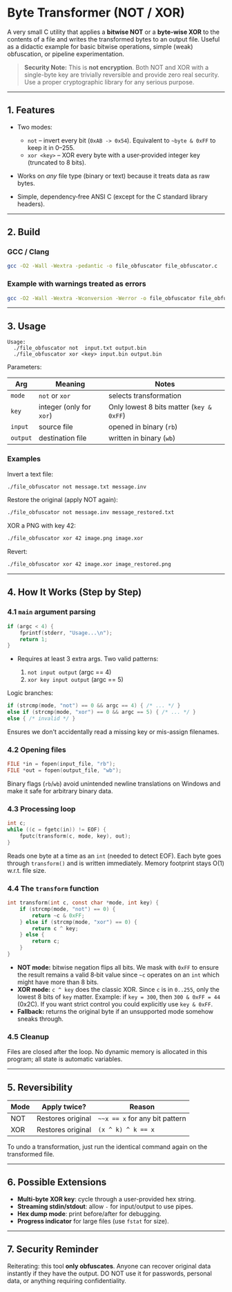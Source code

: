 # Byte Transformer (NOT / XOR)

A very small C utility that applies a **bitwise NOT** or a **byte-wise XOR** to the contents of a file and writes the transformed bytes to an output file. Useful as a didactic example for basic bitwise operations, simple (weak) obfuscation, or pipeline experimentation.

> **Security Note:** This is **not encryption**. Both NOT and XOR with a single-byte key are trivially reversible and provide zero real security. Use a proper cryptographic library for any serious purpose.

---

## 1. Features

* Two modes:

  * `not` – invert every bit (`0xAB -> 0x54`). Equivalent to `~byte & 0xFF` to keep it in 0–255.
  * `xor <key>` – XOR every byte with a user‑provided integer key (truncated to 8 bits).
* Works on *any* file type (binary or text) because it treats data as raw bytes.
* Simple, dependency‑free ANSI C (except for the C standard library headers).

---

## 2. Build

### GCC / Clang

```bash
gcc -O2 -Wall -Wextra -pedantic -o file_obfuscator file_obfuscator.c
```

### Example with warnings treated as errors

```bash
gcc -O2 -Wall -Wextra -Wconversion -Werror -o file_obfuscator file_obfuscator.c
```

---

## 3. Usage

```
Usage:
  ./file_obfuscator not  input.txt output.bin
  ./file_obfuscator xor <key> input.bin output.bin
```

Parameters:

| Arg      | Meaning                  | Notes                                    |
| -------- | ------------------------ | ---------------------------------------- |
| `mode`   | `not` or `xor`           | selects transformation                   |
| `key`    | integer (only for `xor`) | Only lowest 8 bits matter (`key & 0xFF`) |
| `input`  | source file              | opened in binary (`rb`)                  |
| `output` | destination file         | written in binary (`wb`)                 |

### Examples

Invert a text file:

```bash
./file_obfuscator not message.txt message.inv
```

Restore the original (apply NOT again):

```bash
./file_obfuscator not message.inv message_restored.txt
```

XOR a PNG with key 42:

```bash
./file_obfuscator xor 42 image.png image.xor
```

Revert:

```bash
./file_obfuscator xor 42 image.xor image_restored.png
```

---

## 4. How It Works (Step by Step)

### 4.1 `main` argument parsing

```c
if (argc < 4) {
    fprintf(stderr, "Usage...\n");
    return 1;
}
```

* Requires at least 3 extra args. Two valid patterns:

  1. `not input output` (argc == 4)
  2. `xor key input output` (argc == 5)

Logic branches:

```c
if (strcmp(mode, "not") == 0 && argc == 4) { /* ... */ }
else if (strcmp(mode, "xor") == 0 && argc == 5) { /* ... */ }
else { /* invalid */ }
```

Ensures we don't accidentally read a missing key or mis-assign filenames.

### 4.2 Opening files

```c
FILE *in = fopen(input_file, "rb");
FILE *out = fopen(output_file, "wb");
```

Binary flags (`rb`/`wb`) avoid unintended newline translations on Windows and make it safe for arbitrary binary data.

### 4.3 Processing loop

```c
int c;
while ((c = fgetc(in)) != EOF) {
    fputc(transform(c, mode, key), out);
}
```

Reads one byte at a time as an `int` (needed to detect EOF). Each byte goes through `transform()` and is written immediately. Memory footprint stays O(1) w\.r.t. file size.

### 4.4 The `transform` function

```c
int transform(int c, const char *mode, int key) {
    if (strcmp(mode, "not") == 0) {
        return ~c & 0xFF;
    } else if (strcmp(mode, "xor") == 0) {
        return c ^ key;
    } else {
        return c;
    }
}
```

* **NOT mode:** bitwise negation flips all bits. We mask with `0xFF` to ensure the result remains a valid 8‑bit value since `~c` operates on an `int` which might have more than 8 bits.
* **XOR mode:** `c ^ key` does the classic XOR. Since `c` is in `0..255`, only the lowest 8 bits of `key` matter. Example: if `key = 300`, then `300 & 0xFF = 44` (0x2C). If you want strict control you could explicitly use `key & 0xFF`.
* **Fallback:** returns the original byte if an unsupported mode somehow sneaks through.

### 4.5 Cleanup

Files are closed after the loop. No dynamic memory is allocated in this program; all state is automatic variables.

---

## 5. Reversibility

| Mode | Apply twice?      | Reason                         |
| ---- | ----------------- | ------------------------------ |
| NOT  | Restores original | `~~x == x` for any bit pattern |
| XOR  | Restores original | `(x ^ k) ^ k == x`             |

To undo a transformation, just run the identical command again on the transformed file.

---

## 6. Possible Extensions

* **Multi-byte XOR key**: cycle through a user-provided hex string.
* **Streaming stdin/stdout**: allow `-` for input/output to use pipes.
* **Hex dump mode**: print before/after for debugging.
* **Progress indicator** for large files (use `fstat` for size).

---

## 7. Security Reminder

Reiterating: this tool **only obfuscates**. Anyone can recover original data instantly if they have the output. DO NOT use it for passwords, personal data, or anything requiring confidentiality.